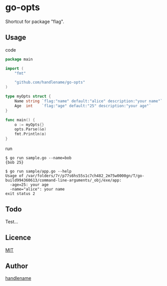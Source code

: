 # go-opts

Shortcut for package "flag".

## Usage

code

```go
package main

import (
    "fmt"

    "github.com/handlename/go-opts"
)

type myOpts struct {
    Name string `flag:"name" default:"alice" description:"your name"`
    Age  int    `flag:"age" default:"25" description:"your age"`
}

func main() {
    o := myOpts{}
    opts.Parse(&o)
    fmt.Println(o)
}
```

run

```
$ go run sample.go --name=bob
{bob 25}

$ go run sample/app.go --help
Usage of /var/folders/7r/p77s6hs55s1c7ch482_2m75w0000gn/T/go-build994360613/command-line-arguments/_obj/exe/app:
  -age=25: your age
  -name="alice": your name
exit status 2
```

## Todo

Test...

## Licence

[MIT](https://github.com/handlename/go-opts/blob/master/LICENCE)

## Author

[handlename](https://github.com/handlename)
